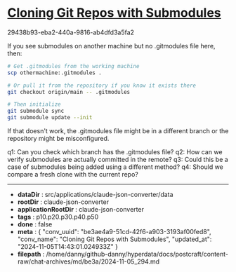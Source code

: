 # [Cloning Git Repos with Submodules](https://claude.ai/chat/be3ae4a9-51cd-42f6-a903-3193af00fed8)

29438b93-eba2-440a-9816-ab4dfd3a5fa2

 If you see submodules on another machine but no .gitmodules file here, then:

```bash
# Get .gitmodules from the working machine
scp othermachine:.gitmodules .

# Or pull it from the repository if you know it exists there
git checkout origin/main -- .gitmodules

# Then initialize
git submodule sync
git submodule update --init
```

If that doesn't work, the .gitmodules file might be in a different branch or the repository might be misconfigured.

q1: Can you check which branch has the .gitmodules file?
q2: How can we verify submodules are actually committed in the remote?
q3: Could this be a case of submodules being added using a different method?
q4: Should we compare a fresh clone with the current repo?

---

* **dataDir** : src/applications/claude-json-converter/data
* **rootDir** : claude-json-converter
* **applicationRootDir** : claude-json-converter
* **tags** : p10.p20.p30.p40.p50
* **done** : false
* **meta** : {
  "conv_uuid": "be3ae4a9-51cd-42f6-a903-3193af00fed8",
  "conv_name": "Cloning Git Repos with Submodules",
  "updated_at": "2024-11-05T14:43:01.024933Z"
}
* **filepath** : /home/danny/github-danny/hyperdata/docs/postcraft/content-raw/chat-archives/md/be3a/2024-11-05_294.md